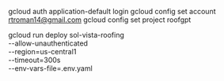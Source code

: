 gcloud auth application-default login
gcloud config set account rtroman14@gmail.com
gcloud config set project roofgpt

gcloud run deploy sol-vista-roofing \
 --allow-unauthenticated \
 --region=us-central1 \
 --timeout=300s \
 --env-vars-file=.env.yaml
